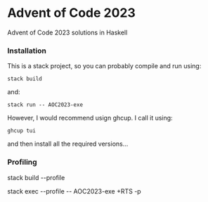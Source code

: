 # Advent of Code 2023

Advent of Code 2023 solutions in Haskell

### Installation

This is a stack project, so you can probably compile and run using:

    stack build

and:

    stack run -- AOC2023-exe


However, I would recommend usign ghcup. I call it using:

    ghcup tui

and then install all the required versions...



### Profiling

stack build --profile

stack exec --profile -- AOC2023-exe +RTS -p

